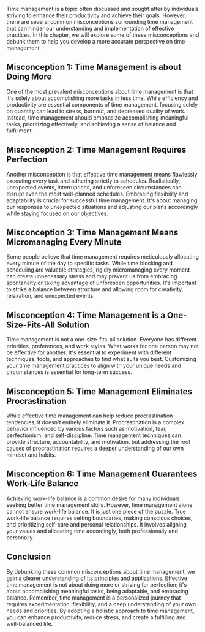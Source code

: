 
Time management is a topic often discussed and sought after by individuals striving to enhance their productivity and achieve their goals. However, there are several common misconceptions surrounding time management that can hinder our understanding and implementation of effective practices. In this chapter, we will explore some of these misconceptions and debunk them to help you develop a more accurate perspective on time management.

Misconception 1: Time Management is about Doing More
----------------------------------------------------

One of the most prevalent misconceptions about time management is that it's solely about accomplishing more tasks in less time. While efficiency and productivity are essential components of time management, focusing solely on quantity can lead to stress, burnout, and decreased quality of work. Instead, time management should emphasize accomplishing meaningful tasks, prioritizing effectively, and achieving a sense of balance and fulfillment.

Misconception 2: Time Management Requires Perfection
----------------------------------------------------

Another misconception is that effective time management means flawlessly executing every task and adhering strictly to schedules. Realistically, unexpected events, interruptions, and unforeseen circumstances can disrupt even the most well-planned schedules. Embracing flexibility and adaptability is crucial for successful time management. It's about managing our responses to unexpected situations and adjusting our plans accordingly while staying focused on our objectives.

Misconception 3: Time Management Means Micromanaging Every Minute
-----------------------------------------------------------------

Some people believe that time management requires meticulously allocating every minute of the day to specific tasks. While time blocking and scheduling are valuable strategies, rigidly micromanaging every moment can create unnecessary stress and may prevent us from embracing spontaneity or taking advantage of unforeseen opportunities. It's important to strike a balance between structure and allowing room for creativity, relaxation, and unexpected events.

Misconception 4: Time Management is a One-Size-Fits-All Solution
----------------------------------------------------------------

Time management is not a one-size-fits-all solution. Everyone has different priorities, preferences, and work styles. What works for one person may not be effective for another. It's essential to experiment with different techniques, tools, and approaches to find what suits you best. Customizing your time management practices to align with your unique needs and circumstances is essential for long-term success.

Misconception 5: Time Management Eliminates Procrastination
-----------------------------------------------------------

While effective time management can help reduce procrastination tendencies, it doesn't entirely eliminate it. Procrastination is a complex behavior influenced by various factors such as motivation, fear, perfectionism, and self-discipline. Time management techniques can provide structure, accountability, and motivation, but addressing the root causes of procrastination requires a deeper understanding of our own mindset and habits.

Misconception 6: Time Management Guarantees Work-Life Balance
-------------------------------------------------------------

Achieving work-life balance is a common desire for many individuals seeking better time management skills. However, time management alone cannot ensure work-life balance. It is just one piece of the puzzle. True work-life balance requires setting boundaries, making conscious choices, and prioritizing self-care and personal relationships. It involves aligning your values and allocating time accordingly, both professionally and personally.

Conclusion
----------

By debunking these common misconceptions about time management, we gain a clearer understanding of its principles and applications. Effective time management is not about doing more or striving for perfection; it's about accomplishing meaningful tasks, being adaptable, and embracing balance. Remember, time management is a personalized journey that requires experimentation, flexibility, and a deep understanding of your own needs and priorities. By adopting a holistic approach to time management, you can enhance productivity, reduce stress, and create a fulfilling and well-balanced life.
